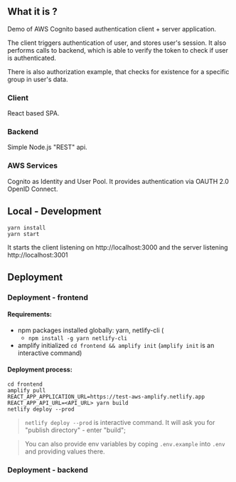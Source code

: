 ## What it is ?
Demo of AWS Cognito based authentication client + server application.

The client triggers authentication of user, and stores user's session. It also performs calls to backend, which is able to verify the token to check if user is authenticated.

There is also authorization example, that checks for existence for a specific group in user's data.

### Client

React based SPA.

### Backend

Simple Node.js "REST" api.

### AWS Services

Cognito as Identity and User Pool. It provides authentication via OAUTH 2.0 OpenID Connect.

## Local - Development

```
yarn install
yarn start
```

It starts the client listening on http://localhost:3000 and the server listening http://localhost:3001 

## Deployment

### Deployment - frontend

#### Requirements:
- npm packages installed globally: yarn, netlify-cli (
  - `npm install -g yarn netlify-cli`
- amplify initialized `cd frontend && amplify init` (`amplify init` is an interactive command)


#### Deployment process:
```
cd frontend
amplify pull
REACT_APP_APPLICATION_URL=https://test-aws-amplify.netlify.app REACT_APP_API_URL=<API_URL> yarn build
netlify deploy --prod 
```

> `netlify deploy --prod` is interactive command. It will ask you for "publish directory" - enter "build";

> You can also provide env variables by coping `.env.example` into `.env` and providing values there. 

### Deployment - backend
